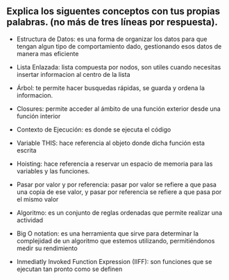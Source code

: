 ## Explica los siguentes conceptos con tus propias palabras. (no más de tres líneas por respuesta).

* Estructura de Datos: es una forma de organizar los datos para que tengan algun tipo de comportamiento dado, gestionando esos datos de manera mas eficiente

* Lista Enlazada: lista compuesta por nodos, son utiles cuando necesitas insertar informacion al centro de la lista 

* Árbol: te permite hacer busquedas rápidas, se guarda y ordena la informacion. 

* Closures: permite acceder al ámbito de una función exterior desde una función interior

* Contexto de Ejecución: es donde se ejecuta el código

* Variable THIS: hace referencia al objeto donde dicha función esta escrita

* Hoisting: hace referencia a reservar un espacio de memoria para las variables y las funciones.

* Pasar por valor y por referencia: pasar por valor se refiere a que pasa una copia de ese valor, y pasar por referencia se refiere a que pasa por el mismo valor

* Algoritmo: es un conjunto de reglas ordenadas que permite realizar una actividad

* Big O notation: es una herramienta que sirve para determinar la complejidad de un algoritmo que estemos utilizando, permitiéndonos medir su rendimiento 

* Inmediatly Invoked Function Expression (IIFF): son funciones que se ejecutan tan pronto como se definen

